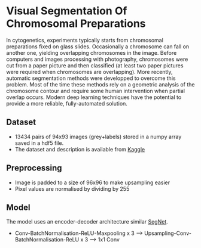 # Visual Segmentation Of Chromosomal Preparations
In cytogenetics, experiments typically starts from chromosomal preparations fixed on glass slides. Occasionally a chromosome can fall on another one, yielding overlapping chromosomes in the image. Before computers and images processing with photography, chromosomes were cut from a paper picture and then classified (at least two paper pictures were required when chromosomes are overlapping). More recently, automatic segmentation methods were developped to overcome this problem. Most of the time these methods rely on a geometric analysis of the chromosome contour and require some human intervention when partial overlap occurs. Modern deep learning techniques have the potential to provide a more reliable, fully-automated solution.

## Dataset
- 13434 pairs of 94x93 images (grey+labels) stored in a numpy array saved in a hdf5 file.
- The dataset and description is available from [Kaggle](https://www.kaggle.com/jeanpat/overlapping-chromosomes)

## Preprocessing
- Image is padded to a size of 96x96 to make upsampling easier
- Pixel values are normalised by dividing by 255

## Model
The model uses an encoder-decoder architecture similar [SegNet](https://arxiv.org/pdf/1511.00561v2.pdf).
- Conv-BatchNormalisation-ReLU-Maxpooling x 3 --> Upsampling-Conv-BatchNormalisation-ReLU x 3 --> 1x1 Conv
